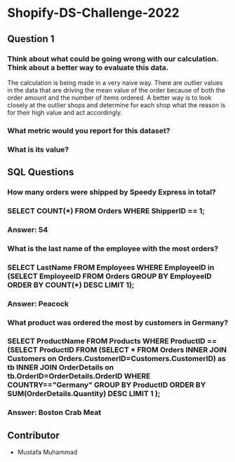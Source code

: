 # Shopify-DS-Challenge-2022

## Question 1

### Think about what could be going wrong with our calculation. Think about a better way to evaluate this data. 

The calculation is being made in a very naive way. There are outlier values in the data that are driving the mean value of the order because of both the order amount and the number of items ordered. A better way is to look closely at the outlier shops and determine for each shop what the reason is for their high value and act accordingly.

### What metric would you report for this dataset?
### What is its value?


## SQL Questions
### How many orders were shipped by Speedy Express in total?

### SELECT COUNT(*) FROM Orders WHERE ShipperID == 1;

### Answer: 54

### What is the last name of the employee with the most orders?

### SELECT LastName FROM Employees WHERE EmployeeID in (SELECT EmployeeID FROM Orders GROUP BY EmployeeID  ORDER BY COUNT(*) DESC LIMIT 1);

### Answer: Peacock

### What product was ordered the most by customers in Germany?

### SELECT ProductName FROM Products WHERE ProductID == (SELECT ProductID FROM (SELECT * FROM Orders INNER JOIN Customers on Orders.CustomerID=Customers.CustomerID) as tb INNER JOIN OrderDetails on tb.OrderID=OrderDetails.OrderID WHERE COUNTRY=="Germany" GROUP BY ProductID ORDER BY SUM(OrderDetails.Quantity) DESC LIMIT 1 );

### Answer: Boston Crab Meat

## Contributor
- Mustafa Muhammad 
